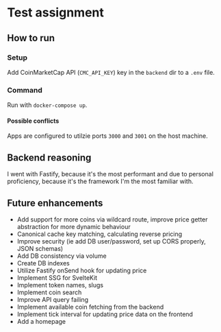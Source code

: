 # Test assignment

## How to run

### Setup

Add CoinMarketCap API (`CMC_API_KEY`) key in the `backend` dir to a `.env` file.

### Command

Run with `docker-compose up`.

#### Possible conflicts

Apps are configured to utilzie ports `3000` and `3001` on the host machine.

## Backend reasoning

I went with Fastify, because it's the most performant and due to personal proficiency, because it's the framework I'm the most familiar with.

## Future enhancements

- Add support for more coins via wildcard route, improve price getter abstraction for more dynamic behaviour
- Canonical cache key matching, calculating reverse pricing
- Improve security (ie add DB user/password, set up CORS properly, JSON schemas)
- Add DB consistency via volume
- Create DB indexes
- Utilize Fastify onSend hook for updating price
- Implement SSG for SvelteKit
- Implement token names, slugs
- Implement coin search
- Improve API query failing
- Implement available coin fetching from the backend
- Implement tick interval for updating price data on the frontend
- Add a homepage

